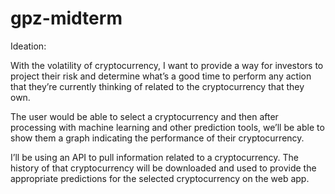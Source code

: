 # gpz-midterm

Ideation: 

With the volatility of cryptocurrency, I want to provide a way for investors to project their risk and determine what’s a good time to perform any action that they’re currently thinking of related to the cryptocurrency that they own.

The user would be able to select a cryptocurrency and then after processing with machine learning and other prediction tools, we’ll be able to show them a graph indicating the performance of their cryptocurrency.

I’ll be using an API to pull information related to a cryptocurrency. The history of that cryptocurrency will be downloaded and used to provide the appropriate predictions for the selected cryptocurrency on the web app. 
